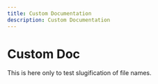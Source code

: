 ```yaml
---
title: Custom Documentation
description: Custom Documentation
---
```


# Custom Doc

<!-- vale off -->

This is here only to test slugification of file names.

<!-- vale on -->
